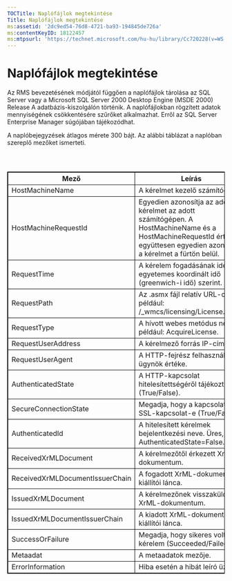 ```yaml
---
TOCTitle: Naplófájlok megtekintése
Title: Naplófájlok megtekintése
ms:assetid: '2dc9ed54-76d8-4721-ba93-194845de726a'
ms:contentKeyID: 18122457
ms:mtpsurl: 'https://technet.microsoft.com/hu-hu/library/Cc720228(v=WS.10)'
---
```


Naplófájlok megtekintése
========================

Az RMS bevezetésének módjától függően a naplófájlok tárolása az SQL Server vagy a Microsoft SQL Server 2000 Desktop Engine (MSDE 2000) Release A adatbázis-kiszolgálón történik. A naplófájlokban rögzített adatok mennyiségének csökkentésére szűrőket alkalmazhat. Erről az SQL Server Enterprise Manager súgójában tájékozódhat.

A naplóbejegyzések átlagos mérete 300 bájt. Az alábbi táblázat a naplóban szereplő mezőket ismerteti.

###  

 
<p> </p>
<table style="border:1px solid black;">
<colgroup>
<col width="50%" />
<col width="50%" />
</colgroup>
<thead>
<tr class="header">
<th style="border:1px solid black;" >Mező</th>
<th style="border:1px solid black;" >Leírás</th>
</tr>
</thead>
<tbody>
<tr class="odd">
<td style="border:1px solid black;">HostMachineName</td>
<td style="border:1px solid black;">A kérelmet kezelő számítógép.</td>
</tr>
<tr class="even">
<td style="border:1px solid black;">HostMachineRequestId</td>
<td style="border:1px solid black;">Egyedien azonosítja az adott kérelmet az adott számítógépen. A HostMachineName és a HostMachineRequestId érték együttesen egyedien azonosítja a kérelmet a fürtön belül.</td>
</tr>
<tr class="odd">
<td style="border:1px solid black;">RequestTime</td>
<td style="border:1px solid black;">A kérelem fogadásának ideje az egyetemes koordinált idő (greenwich-i idő) szerint.</td>
</tr>
<tr class="even">
<td style="border:1px solid black;">RequestPath</td>
<td style="border:1px solid black;">Az .asmx fájl relatív URL-címe, például: /_wmcs/licensing/License.asmx.</td>
</tr>
<tr class="odd">
<td style="border:1px solid black;">RequestType</td>
<td style="border:1px solid black;">A hívott webes metódus neve, például: AcquireLicense.</td>
</tr>
<tr class="even">
<td style="border:1px solid black;">RequestUserAddress</td>
<td style="border:1px solid black;">A kérelmező forrás IP-címe.</td>
</tr>
<tr class="odd">
<td style="border:1px solid black;">RequestUserAgent</td>
<td style="border:1px solid black;">A HTTP-fejrész felhasználói ügynök értéke.</td>
</tr>
<tr class="even">
<td style="border:1px solid black;">AuthenticatedState</td>
<td style="border:1px solid black;">A HTTP-kapcsolat hitelesítettségéről tájékoztat (True/False).</td>
</tr>
<tr class="odd">
<td style="border:1px solid black;">SecureConnectionState</td>
<td style="border:1px solid black;">Megadja, hogy a kapcsolat SSL-kapcsolat-e (True/False).</td>
</tr>
<tr class="even">
<td style="border:1px solid black;">AuthenticatedId</td>
<td style="border:1px solid black;">A hitelesített kérelmek bejelentkezési neve. Üres, ha AuthenticatedState=False.</td>
</tr>
<tr class="odd">
<td style="border:1px solid black;">ReceivedXrMLDocument</td>
<td style="border:1px solid black;">A kérelmezőtől érkezett XrML-dokumentum.</td>
</tr>
<tr class="even">
<td style="border:1px solid black;">ReceivedXrMLDocumentIssuerChain</td>
<td style="border:1px solid black;">A fogadott XrML-dokumentum kiállítói lánca.</td>
</tr>
<tr class="odd">
<td style="border:1px solid black;">IssuedXrMLDocument</td>
<td style="border:1px solid black;">A kérelmezőnek visszaküldött XrML-dokumentum.</td>
</tr>
<tr class="even">
<td style="border:1px solid black;">IssuedXrMLDocumentIssuerChain</td>
<td style="border:1px solid black;">A kiadott XrML-dokumentum kiállítói lánca.</td>
</tr>
<tr class="odd">
<td style="border:1px solid black;">SuccessOrFailure</td>
<td style="border:1px solid black;">Megadja, hogy sikeres volt-e a kérelem (Succeeded/Failed).</td>
</tr>
<tr class="even">
<td style="border:1px solid black;">Metaadat</td>
<td style="border:1px solid black;">A metaadatok mezője.</td>
</tr>
<tr class="odd">
<td style="border:1px solid black;">ErrorInformation</td>
<td style="border:1px solid black;">Hiba esetén a hibát leíró üzenet.</td>
</tr>
</tbody>
</table>
